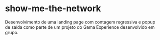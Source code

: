 # show-me-the-network

Desenvolvimento de uma landing page com contagem regressiva e popup de saída como parte de um projeto do Gama Experience desenvolvido em grupo.
